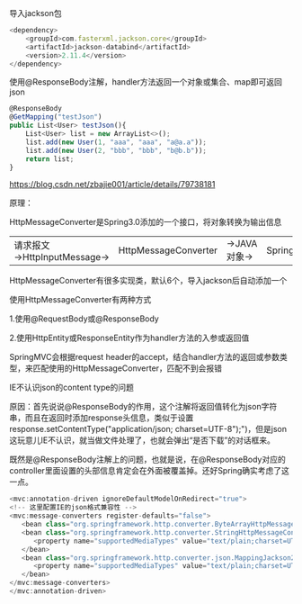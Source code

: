导入jackson包

```javascript
<dependency>
    <groupId>com.fasterxml.jackson.core</groupId>
    <artifactId>jackson-databind</artifactId>
    <version>2.11.4</version>
</dependency>
```

使用@ResponseBody注解，handler方法返回一个对象或集合、map即可返回json

```javascript
@ResponseBody
@GetMapping("testJson")
public List<User> testJson(){
    List<User> list = new ArrayList<>();
    list.add(new User(1, "aaa", "aaa", "a@a.a"));
    list.add(new User(2, "bbb", "bbb", "b@b.b"));
    return list;
}
```





https://blog.csdn.net/zbajie001/article/details/79738181

原理：

HttpMessageConverter<T>是Spring3.0添加的一个接口，将对象转换为输出信息



|   |   |   |   |
| - | - | - | - |
| 请求报文→HttpInputMessage→ | HttpMessageConverter | →JAVA对象→ | SpringMVC |




HttpMessageConverter有很多实现类，默认6个，导入jackson后自动添加一个



使用HttpMessageConverter有两种方式

1.使用@RequestBody或@ResponseBody

2.使用HttpEntity<T>或ResponseEntity<T>作为handler方法的入参或返回值

SpringMVC会根据request header的accept，结合handler方法的返回或参数类型，来匹配使用的HttpMessageConverter，匹配不到会报错











IE不认识json的content type的问题

原因：首先说说@ResponseBody的作用，这个注解将返回值转化为json字符串，而且在返回时添加response头信息，类似于设置 response.setContentType("application/json; charset=UTF-8");")，但是json这玩意儿IE不认识，就当做文件处理了，也就会弹出“是否下载”的对话框来。



既然是@ResponseBody注解上的问题，也就是说，在@ResponseBody对应的controller里面设置的头部信息肯定会在外面被覆盖掉。还好Spring确实考虑了这一点。

```javascript
<mvc:annotation-driven ignoreDefaultModelOnRedirect="true">
<!-- 这里配置IE的json格式兼容性 -->
<mvc:message-converters register-defaults="false">
   <bean class="org.springframework.http.converter.ByteArrayHttpMessageConverter" />
   <bean class="org.springframework.http.converter.StringHttpMessageConverter">
      <property name="supportedMediaTypes" value="text/plain;charset=UTF-8" />
   </bean>
   <bean class="org.springframework.http.converter.json.MappingJackson2HttpMessageConverter">
      <property name="supportedMediaTypes" value="text/plain;charset=UTF-8" />
   </bean>
</mvc:message-converters>
</mvc:annotation-driven>
```






